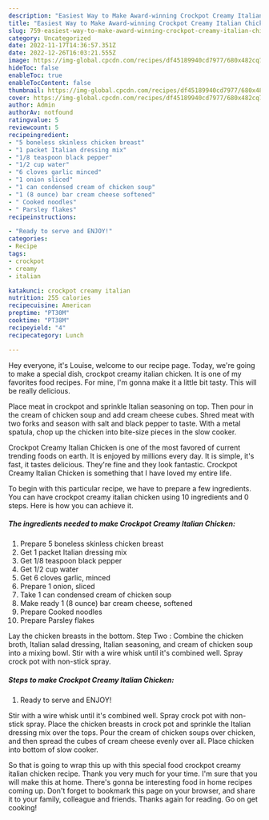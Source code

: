 ```yaml
---
description: "Easiest Way to Make Award-winning Crockpot Creamy Italian Chicken"
title: "Easiest Way to Make Award-winning Crockpot Creamy Italian Chicken"
slug: 759-easiest-way-to-make-award-winning-crockpot-creamy-italian-chicken
category: Uncategorized
date: 2022-11-17T14:36:57.351Z
date: 2022-12-26T16:03:21.555Z
image: https://img-global.cpcdn.com/recipes/df45189940cd7977/680x482cq70/crockpot-creamy-italian-chicken-recipe-main-photo.jpg
hideToc: false
enableToc: true
enableTocContent: false
thumbnail: https://img-global.cpcdn.com/recipes/df45189940cd7977/680x482cq70/crockpot-creamy-italian-chicken-recipe-main-photo.jpg
cover: https://img-global.cpcdn.com/recipes/df45189940cd7977/680x482cq70/crockpot-creamy-italian-chicken-recipe-main-photo.jpg
author: Admin
authorAv: notfound
ratingvalue: 5
reviewcount: 5
recipeingredient:
- "5 boneless skinless chicken breast"
- "1 packet Italian dressing mix"
- "1/8 teaspoon black pepper"
- "1/2 cup water"
- "6 cloves garlic minced"
- "1 onion sliced"
- "1 can condensed cream of chicken soup"
- "1 (8 ounce) bar cream cheese softened"
- " Cooked noodles"
- " Parsley flakes"
recipeinstructions:

- "Ready to serve and ENJOY!"
categories:
- Recipe
tags:
- crockpot
- creamy
- italian

katakunci: crockpot creamy italian 
nutrition: 255 calories
recipecuisine: American
preptime: "PT30M"
cooktime: "PT38M"
recipeyield: "4"
recipecategory: Lunch

---
```



Hey everyone, it's Louise, welcome to our recipe page. Today, we're going to make a special dish, crockpot creamy italian chicken. It is one of my favorites food recipes. For mine, I'm gonna make it a little bit tasty. This will be really delicious.

Place meat in crockpot and sprinkle Italian seasoning on top. Then pour in the cream of chicken soup and add cream cheese cubes. Shred meat with two forks and season with salt and black pepper to taste. With a metal spatula, chop up the chicken into bite-size pieces in the slow cooker.

Crockpot Creamy Italian Chicken is one of the most favored of current trending foods on earth. It is enjoyed by millions every day. It is simple, it's fast, it tastes delicious. They're fine and they look fantastic. Crockpot Creamy Italian Chicken is something that I have loved my entire life.


To begin with this particular recipe, we have to prepare a few ingredients. You can have crockpot creamy italian chicken using 10 ingredients and 0 steps. Here is how you can achieve it.

<!--inarticleads1-->

##### The ingredients needed to make Crockpot Creamy Italian Chicken:

1. Prepare 5 boneless skinless chicken breast
1. Get 1 packet Italian dressing mix
1. Get 1/8 teaspoon black pepper
1. Get 1/2 cup water
1. Get 6 cloves garlic, minced
1. Prepare 1 onion, sliced
1. Take 1 can condensed cream of chicken soup
1. Make ready 1 (8 ounce) bar cream cheese, softened
1. Prepare  Cooked noodles
1. Prepare  Parsley flakes


Lay the chicken breasts in the bottom. Step Two : Combine the chicken broth, Italian salad dressing, Italian seasoning, and cream of chicken soup into a mixing bowl. Stir with a wire whisk until it&#39;s combined well. Spray crock pot with non-stick spray. 

<!--inarticleads2-->

##### Steps to make Crockpot Creamy Italian Chicken:


1. Ready to serve and ENJOY!

Stir with a wire whisk until it&#39;s combined well. Spray crock pot with non-stick spray. Place the chicken breasts in crock pot and sprinkle the Italian dressing mix over the tops. Pour the cream of chicken soups over chicken, and then spread the cubes of cream cheese evenly over all. Place chicken into bottom of slow cooker. 

So that is going to wrap this up with this special food crockpot creamy italian chicken recipe. Thank you very much for your time. I'm sure that you will make this at home. There's gonna be interesting food in home recipes coming up. Don't forget to bookmark this page on your browser, and share it to your family, colleague and friends. Thanks again for reading. Go on get cooking!
